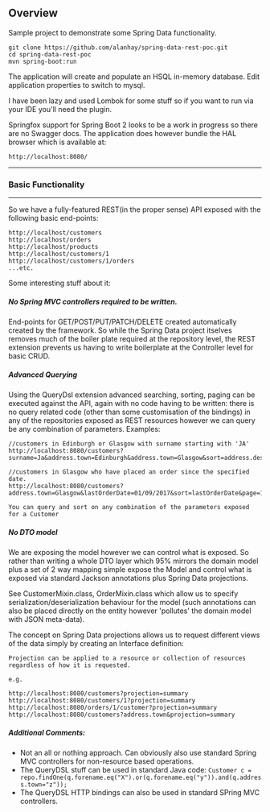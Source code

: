 ## Overview

Sample project to demonstrate some Spring Data functionality.


```
git clone https://github.com/alanhay/spring-data-rest-poc.git
cd spring-data-rest-poc
mvn spring-boot:run
```

The application will create and populate an HSQL in-memory database. Edit application properties to switch to mysql.

I have been lazy and used Lombok for some stuff so if you want to run via your IDE you'll need the plugin.

Springfox support for Spring Boot 2 looks to be a work in progress so there are no Swagger docs. The application does however bundle the HAL browser which is available at:

```
http://localhost:8080/
```

___
### Basic Functionality
___

So we have a fully-featured REST(in the proper sense) API exposed with the following basic end-points:

```
http://localhost/customers
http://localhost/orders
http://localhost/products
http://localhost/customers/1
http://localhost/customers/1/orders
...etc.

```

Some interesting stuff about it:

##### No Spring MVC controllers required to be written. 

End-points for GET/POST/PUT/PATCH/DELETE created automatically created by the framework. So while the Spring Data project itselves removes much of the boiler plate required at the repository level, the REST extension prevents us having to write boilerplate at the Controller level for basic CRUD.

##### Advanced Querying

Using the QueryDsl extension advanced searching, sorting, paging can be executed against the API, again with no code having to be written: there is no query related code (other than some customisation of the bindings) in any of the repositories exposed as REST resources however we can query be any combination of parameters. Examples:

```
//customers in Edinburgh or Glasgow with surname starting with 'JA'
http://localhost:8080/customers?surname=Ja&address.town=Edinburgh&address.town=Glasgow&sort=address.desc&sort=forename

//customers in Glasgow who have placed an order since the specified date.
http://localhost:8080/customers?address.town=Glasgow&lastOrderDate=01/09/2017&sort=lastOrderDate&page=1&size=10 

You can query and sort on any combination of the parameters exposed for a Customer

```

##### No DTO model

We are exposing the model however we can  control what is exposed. So rather than writing a whole DTO layer which 95% mirrors the domain model plus a set of 2 way mapping simple expose the Model and control what is exposed via standard Jackson annotations plus Spring Data projections.

See CustomerMixin.class, OrderMixin.class which allow us to specify serialization/deserialization behaviour for the model (such annotations can also be placed directly on the entity however 'pollutes' the domain model with JSON meta-data).

The concept on Spring Data projections allows us to request different views of the data simply by creating an Interface definition:

```
Projection can be applied to a resource or collection of resources regardless of how it is requested.

e.g.

http://localhost:8080/customers?projection=summary
http://localhost:8080/customers/1?projection=summary
http://localhost:8080/orders/1/customer?projection=summary
http://localhost:8080/customers?address.town&projection=summary

```

##### Additional Comments:

+ Not an all or nothing approach. Can obviously also use standard Spring MVC controllers for non-resource based operations.
+ The QueryDSL stuff can be used in standard Java code: `Customer c = repo.findOne(q.forename.eq("X").or(q.forename.eq("y")).and(q.address.town="z"));`
+ The QueryDSL HTTP bindings can also be used in standard SPring MVC controllers.



